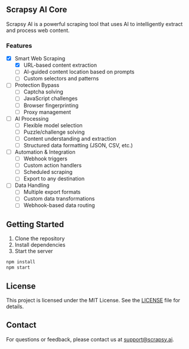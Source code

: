 ## Scrapsy AI Core

Scrapsy AI is a powerful scraping tool that uses AI to intelligently extract and process web content.

### Features

-   [x] Smart Web Scraping
    -   [x] URL-based content extraction
    -   [ ] AI-guided content location based on prompts
    -   [ ] Custom selectors and patterns

-   [ ] Protection Bypass
    -   [ ] Captcha solving
    -   [ ] JavaScript challenges
    -   [ ] Browser fingerprinting
    -   [ ] Proxy management

-   [ ] AI Processing
    -   [ ] Flexible model selection
    -   [ ] Puzzle/challenge solving
    -   [ ] Content understanding and extraction
    -   [ ] Structured data formatting (JSON, CSV, etc.)

-   [ ] Automation & Integration
    -   [ ] Webhook triggers
    -   [ ] Custom action handlers
    -   [ ] Scheduled scraping
    -   [ ] Export to any destination

-   [ ] Data Handling
    -   [ ] Multiple export formats
    -   [ ] Custom data transformations
    -   [ ] Webhook-based data routing

## Getting Started

1. Clone the repository
2. Install dependencies
3. Start the server

```bash
npm install
npm start
```

## License

This project is licensed under the MIT License. See the [LICENSE](LICENSE) file for details.

## Contact

For questions or feedback, please contact us at support@scrapsy.ai.
